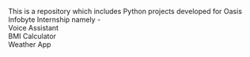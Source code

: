 This is a repository which includes Python projects developed for Oasis Infobyte Internship namely - <br>
Voice Assistant<br>
BMI Calculator<br>
Weather App<br>
